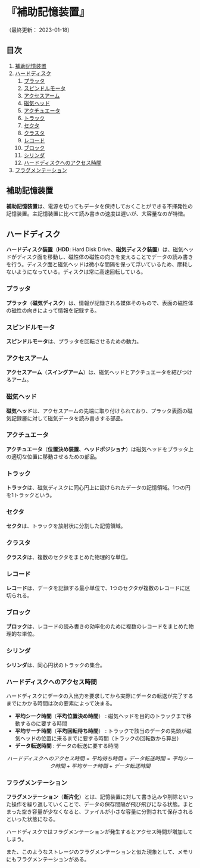 # 『補助記憶装置』

（最終更新： 2023-01-18）


## 目次

1. [補助記憶装置](#補助記憶装置)
1. [ハードディスク](#ハードディスク)
	1. [プラッタ](#プラッタ)
	1. [スピンドルモータ](#スピンドルモータ)
	1. [アクセスアーム](#アクセスアーム)
	1. [磁気ヘッド](#磁気ヘッド)
	1. [アクチュエータ](#アクチュエータ)
	1. [トラック](#トラック)
	1. [セクタ](#セクタ)
	1. [クラスタ](#クラスタ)
	1. [レコード](#レコード)
	1. [ブロック](#ブロック)
	1. [シリンダ](#シリンダ)
	1. [ハードディスクへのアクセス時間](#ハードディスクへのアクセス時間)
1. [フラグメンテーション](#ハードディスクへのアクセス時間)


## 補助記憶装置

**補助記憶装置**は、電源を切ってもデータを保持しておくことができる不揮発性の記憶装置。主記憶装置に比べて読み書きの速度は遅いが、大容量なのが特徴。


## ハードディスク

**ハードディスク装置**（**HDD**: Hard Disk Drive、**磁気ディスク装置**）は、磁気ヘッドがディスク面を移動し、磁性体の磁性の向きを変えることでデータの読み書きを行う。ディスク面と磁気ヘッドは微小な間隔を保って浮いているため、摩耗しないようになっている。ディスクは常に高速回転している。

### プラッタ

**プラッタ**（**磁気ディスク**）は、情報が記録される媒体そのもので、表面の磁性体の磁性の向きによって情報を記録する。

### スピンドルモータ

**スピンドルモータ**は、プラッタを回転させるための動力。

### アクセスアーム

**アクセスアーム**（**スイングアーム**）は、磁気ヘッドとアクチュエータを結びつけるアーム。

### 磁気ヘッド

**磁気ヘッド**は、アクセスアームの先端に取り付けられており、プラッタ表面の磁気記録層に対して磁気データを読み書きする部品。

### アクチュエータ

**アクチュエータ**（**位置決め装置**、**ヘッドポジショナ**）は磁気ヘッドをプラッタ上の適切な位置に移動させるための部品。

### トラック

**トラック**は、磁気ディスクに同心円上に設けられたデータの記憶領域。1つの円を1トラックという。

### セクタ

**セクタ**は、トラックを放射状に分割した記憶領域。

### クラスタ

**クラスタ**は、複数のセクタをまとめた物理的な単位。

### レコード

**レコード**は、データを記録する最小単位で、1つのセクタが複数のレコードに区切られる。

### ブロック

**ブロック**は、レコードの読み書きの効率化のために複数のレコードをまとめた物理的な単位。

### シリンダ

**シリンダ**は、同心円状のトラックの集合。

### ハードディスクへのアクセス時間

ハードディスクにデータの入出力を要求してから実際にデータの転送が完了するまでにかかる時間は次の要素によって決まる。

- **平均シーク時間**（**平均位置決め時間**） : 磁気ヘッドを目的のトラックまで移動するのに要する時間
- **平均サーチ時間**（**平均回転待ち時間**） : トラックで該当のデータの先頭が磁気ヘッドの位置に来るまでに要する時間（トラックの回転数から算出）
- **データ転送時間** : データの転送に要する時間

```math
ハードディスクへのアクセス時間 = 平均待ち時間 + データ転送時間 = 平均シーク時間 + 平均サーチ時間 + データ転送時間
```

### フラグメンテーション

**フラグメンテーション**（**断片化**）とは、記憶装置に対して書き込みや削除といった操作を繰り返していくことで、データの保存間隔が飛び飛びになる状態。まとまった空き容量が少なくなると、ファイルが小さな容量に分割されて保存されるといった状態になる。

ハードディスクではフラグメンテーションが発生するとアクセス時間が増加してしまう。

また、このようなストレージのフラグメンテーションと似た現象として、メモリにもフラグメンテーションがある。
